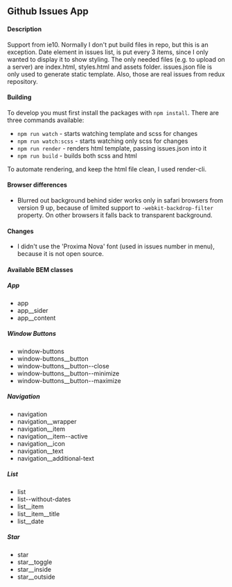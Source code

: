 ## Github Issues App

#### Description
Support from ie10. Normally I don't put build files in repo, but this is an exception. Date element in issues list, is put every 3 items, since I only wanted to display it to show styling. The only needed files (e.g. to upload on a server) are index.html, styles.html and assets folder. issues.json file is only used to generate static template. Also, those are real issues from redux repository.

#### Building
To develop you must first install the packages with `npm install`.
There are three commands available:
- `npm run watch` - starts watching template and scss for changes
- `npm run watch:scss` - starts watching only scss for changes
- `npm run render` - renders html template, passing issues.json into it
- `npm run build` - builds both scss and html

To automate rendering, and keep the html file clean, I used render-cli.

#### Browser differences
- Blurred out background behind sider works only in safari browsers from version 9 up, because of limited support to `-webkit-backdrop-filter` property. On other browsers it falls back to transparent background.

#### Changes
- I didn't use the 'Proxima Nova' font (used in issues number in menu), because it is not open source.

#### Available BEM classes

##### App
- app
- app__sider
- app__content
##### Window Buttons
- window-buttons
- window-buttons__button
- window-buttons__button--close
- window-buttons__button--minimize
- window-buttons__button--maximize
##### Navigation
- navigation
- navigation__wrapper
- navigation__item
- navigation__item--active
- navigation__icon
- navigation__text
- navigation__additional-text
##### List
- list
- list--without-dates
- list__item
- list__item__title
- list__date
##### Star
- star
- star__toggle
- star__inside
- star__outside